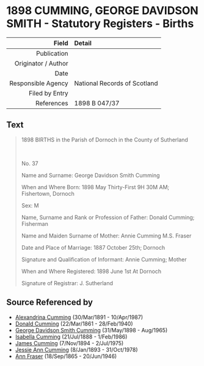 ﻿---
layout: page
permalink: /sources/s42096663
---

# 1898 CUMMING, GEORGE DAVIDSON SMITH - Statutory Registers - Births

Field | Detail
---:|:---
Publication | 
Originator / Author | 
Date | 
Responsible Agency | National Records of Scotland
Filed by Entry | 
References | 1898 B 047/37

## Text

> 1898 BIRTHS in the Parish of Dornoch in the County of Sutherland
>
> <br/>
>
> No. 37
>
> Name and Surname: George Davidson Smith Cumming
>
> When and Where Born: 1898 May Thirty-First 9H 30M AM; Fishertown, Dornoch
>
> Sex: M
>
> Name, Surname and Rank or Profession of Father: Donald Cumming; Fisherman
>
> Name and Maiden Surname of Mother: Annie Cumming M.S. Fraser
>
> Date and Place of Marriage: 1887 October 25th; Dornoch
>
> Signature and Qualification of Informant: Annie Cumming; Mother
>
> When and Where Registered: 1898 June 1st At Dornoch
>
> Signature of Registrar: J. Sutherland
>

## Source Referenced by

* [Alexandrina Cumming](../people/@57186713@-alexandrina-cumming-b1891-3-30-d1987-4-10.md) (30/Mar/1891 - 10/Apr/1987)
* [Donald Cumming](../people/@20465544@-donald-cumming-b1861-3-22-d1940-2-28.md) (22/Mar/1861 - 28/Feb/1940)
* [George Davidson Smith Cumming](../people/@13773669@-george-davidson-smith-cumming-b1898-5-31-d1965-8.md) (31/May/1898 - Aug/1965)
* [Isabella Cumming](../people/@84684994@-isabella-cumming-b1888-7-21-d1986-2-1.md) (21/Jul/1888 - 1/Feb/1986)
* [James Cumming](../people/@492889@-james-cumming-b1894-11-7-d1975-7-2.md) (7/Nov/1894 - 2/Jul/1975)
* [Jessie Ann Cumming](../people/@66222886@-jessie-ann-cumming-b1893-1-8-d1978-10-31.md) (8/Jan/1893 - 31/Oct/1978)
* [Ann Fraser](../people/@70425788@-ann-fraser-b1865-9-18-d1946-6-20.md) (18/Sep/1865 - 20/Jun/1946)
